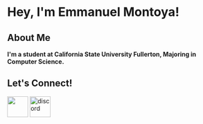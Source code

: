 # Hey, I'm Emmanuel Montoya!
## About Me
<b>I'm a student at California State University Fullerton, Majoring in Computer Science.</b>
## Let's Connect!

[<img width="48" height="48" src="https://uxwing.com/wp-content/themes/uxwing/download/brands-and-social-media/linkedin-app-icon.svg"/>][linkedin]
[<img width="48" height="48" src="https://uxwing.com/wp-content/themes/uxwing/download/brands-and-social-media/discord-square-color-icon.svg" alt="discord"/>][discord]

[linkedin]:https://www.linkedin.com/in/eemont
[discord]:http://discordapp.com/users/266374551451992064
